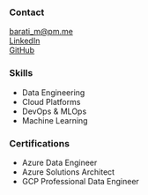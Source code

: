 ### Contact
[barati_m@pm.me](mailto:barati_m@pm.me)  
[LinkedIn](https://linkedin.com/in/bharathirajam)  
[GitHub](https://github.com/brt-rj)

### Skills
- Data Engineering
- Cloud Platforms
- DevOps & MLOps
- Machine Learning

### Certifications
- Azure Data Engineer
- Azure Solutions Architect
- GCP Professional Data Engineer
